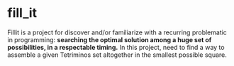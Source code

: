 # fill_it

Fillit is a project for discover and/or familiarize with a recurring
problematic in programming: **searching the optimal solution among a huge set of possibilities, in a respectable timing.** In this project, need to find a way to
assemble a given Tetriminos set altogether in the smallest possible square.
